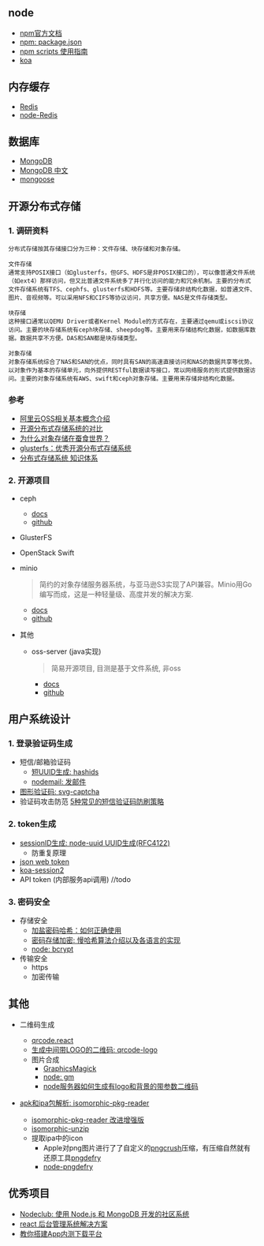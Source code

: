 
## node
- [npm官方文档](https://docs.npmjs.com/)
- [npm: package.json](https://docs.npmjs.com/files/package.json)
- [npm scripts 使用指南](http://www.ruanyifeng.com/blog/2016/10/npm_scripts.html)
- [koa](https://koa.bootcss.com/)

## 内存缓存
- [Redis](http://www.redis.net.cn/)
- [node-Redis](https://www.npmjs.com/package/redis)

## 数据库
- [MongoDB](https://docs.mongodb.com/guides/)
- [MongoDB 中文](http://www.mongodb.org.cn/tutorial/)
- [mongoose](http://mongoosejs.com/docs/index.html)

## 开源分布式存储
### 1. 调研资料
```
分布式存储按其存储接口分为三种：文件存储、块存储和对象存储。

文件存储
通常支持POSIX接口（如glusterfs，但GFS、HDFS是非POSIX接口的），可以像普通文件系统（如ext4）那样访问，但又比普通文件系统多了并行化访问的能力和冗余机制。主要的分布式文件存储系统有TFS、cephfs、glusterfs和HDFS等。主要存储非结构化数据，如普通文件、图片、音视频等。可以采用NFS和CIFS等协议访问，共享方便。NAS是文件存储类型。

块存储
这种接口通常以QEMU Driver或者Kernel Module的方式存在，主要通过qemu或iscsi协议访问。主要的块存储系统有ceph块存储、sheepdog等。主要用来存储结构化数据，如数据库数据。数据共享不方便。DAS和SAN都是块存储类型。

对象存储
对象存储系统综合了NAS和SAN的优点，同时具有SAN的高速直接访问和NAS的数据共享等优势。以对象作为基本的存储单元，向外提供RESTful数据读写接口，常以网络服务的形式提供数据访问。主要的对象存储系统有AWS、swift和ceph对象存储。主要用来存储非结构化数据。
```
### 参考
- [阿里云OSS相关基本概念介绍](https://help.aliyun.com/document_detail/31827.html?spm=a2c4g.11186623.2.17.3d2c491dhNZcL5#concept-izx-fmt-tdb)
- [开源分布式存储系统的对比](https://blog.csdn.net/zzq900503/article/details/80020725)
- [为什么对象存储在蚕食世界？](https://www.zhihu.com/question/48259783)
- [glusterfs：优秀开源分布式存储系统](https://zhuanlan.zhihu.com/p/45060910)
- [分布式存储系统 知识体系](http://wuchong.me/blog/2014/08/07/distributed-storage-system-knowledge/)

### 2. 开源项目
- ceph
    - [docs](http://docs.ceph.com/docs/master/start/intro/)
    - [github](https://github.com/ceph/ceph)
- GlusterFS
- OpenStack Swift
- minio
    > 简约的对象存储服务器系统，与亚马逊S3实现了API兼容。Minio用Go编写而成，这是一种轻量级、高度并发的解决方案.
    - [docs](https://minio.io/)
    - [github](https://github.com/minio)

- 其他
    - oss-server (java实现)
        > 简易开源项目, 目测是基于文件系统, 非oss
        - [docs](http://oss-server.mydoc.io/)
        - [github](https://github.com/xiaoymin/oss-server)

## 用户系统设计
### 1. 登录验证码生成
- 短信/邮箱验证码
    - [短UUID生成: hashids](https://github.com/ivanakimov/hashids.js)
    - [nodemail: 发邮件](https://nodemailer.com/about/)
- [图形验证码: svg-captcha](https://github.com/lemonce/svg-captcha/blob/HEAD/README_CN.md)
- 验证码攻击防范
    [5种常见的短信验证码防刷策略](http://www.woshipm.com/pd/580976.html)
    

### 2. token生成
- [sessionID生成: node-uuid UUID生成(RFC4122)](https://github.com/kelektiv/node-uuid)
    - 防重复原理
- [json web token](https://github.com/auth0/node-jsonwebtoken)
- [koa-session2](https://github.com/Secbone/koa-session2#readme)
- API token (内部服务api调用)
    //todo

### 3. 密码安全
- 存储安全
    - [加盐密码哈希：如何正确使用](http://blog.jobbole.com/61872/)
    - [密码存储加密: 慢哈希算法介绍以及各语言的实现](https://paragonie.com/blog/2016/02/how-safely-store-password-in-2016#nodejs)
    - [node: bcrypt](https://www.npmjs.com/package/bcrypt)
- 传输安全
    - https
    - 加密传输

## 其他
- 二维码生成
    - [qrcode.react](https://github.com/zpao/qrcode.react)
    - [生成中间带LOGO的二维码: qrcode-logo](https://github.com/fisherw/qrcode-logo)
    - 图片合成
        - [GraphicsMagick](http://www.graphicsmagick.org/)
        - [node: gm](https://github.com/aheckmann/gm)
        - [node服务器如何生成有logo和背景的带参数二维码](https://blog.csdn.net/AF52520/article/details/77971653)

- [apk和ipa包解析: isomorphic-pkg-reader](https://www.npmjs.com/package/isomorphic-pkg-reader)
    - [isomorphic-pkg-reader 改进增强版](https://github.com/JesseWo/isomorphic-pkg-reader)
    - [isomorphic-unzip](http://npm.taobao.org/package/isomorphic-unzip)
    - 提取ipa中的icon
        - Apple对png图片进行了了自定义的[pngcrush](https://pmt.sourceforge.io/pngcrush/)压缩，有压缩自然就有还原工具[pngdefry](http://www.jongware.com/pngdefry.html)
        - [node-pngdefry](https://github.com/JesseWo/node-pngdefry)

## 优秀项目
- [Nodeclub: 使用 Node.js 和 MongoDB 开发的社区系统](https://github.com/cnodejs/nodeclub)
- [react 后台管理系统解决方案](https://github.com/yezihaohao/react-admin)
- [教你搭建App内测下载平台](https://www.jianshu.com/p/48b38a2d0bbb)